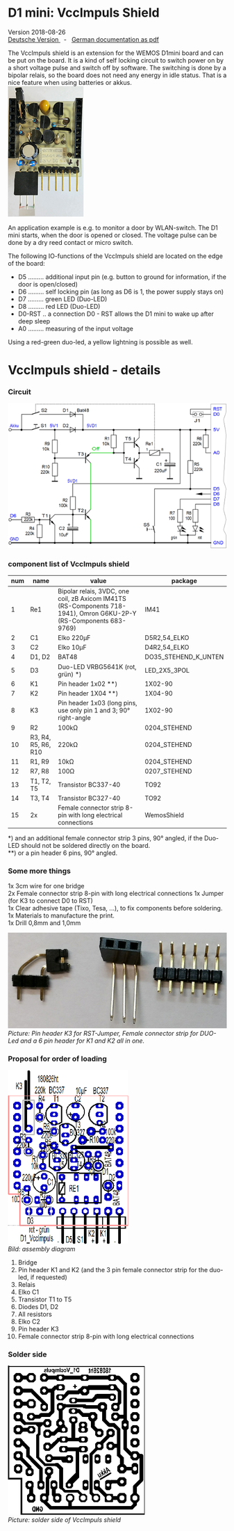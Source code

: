 # D1 mini: VccImpuls Shield
Version 2018-08-26   
[ <u>Deutsche Version</u> ](./LIESMICH.md "Deutsche Version") &nbsp; - &nbsp; [<u>German documentation as pdf</u>](./doku/D1mini_VccImpuls_180826.pdf "German documentation")

The VccImpuls shield is an extension for the WEMOS D1mini board and can be put on the board. It is a kind of self locking circuit to switch power on by a short voltage pulse and switch off by software. The switching is done by a bipolar relais, so the board does not need any energy in idle status. That is a nice feature when using batteries or akkus.   
![VccImpuls Shield](./images/VccImpuls_1a.png "VccImpuls Shield")

An application example is e.g. to monitor a door by WLAN-switch. The D1 mini starts, when the door is opened or closed. The voltage pulse can be done by a dry reed contact or micro switch.

The following IO-functions of the VccImpuls shield are located on the edge of the board:  

* D5 ......... additional input pin (e.g. button to ground for information, if the door is open/closed)
* D6 ......... self locking pin (as long as D6 is 1, the power supply stays on)
* D7 ......... green LED (Duo-LED)
* D8 ......... red LED (Duo-LED)
* D0-RST .. a connection D0 - RST allows the D1 mini to wake up after deep sleep
* A0 ......... measuring of the input voltage

Using a red-green duo-led, a yellow lightning is possible as well.

# VccImpuls shield - details
### Circuit
 ![VccImpuls Shield Ciruit](./images/VccImpuls_Circuit2a.png "VccImpuls Shield Circuit")   
 
### component list of VccImpuls shield

| num   | name     | value   | package   |
| ----- | -------- | ------- | --------- |
|  1   | Re1      | Bipolar relais, 3VDC, one coil, zB Axicom IM41TS (RS-Components 718-1941), Omron G6KU-2P-Y (RS-Components 683-9769) | IM41   |
|  2   | C1       | Elko 220&micro;F   | D5R2,54_ELKO   |
|  3   | C2       | Elko 10&micro;F    | D4R2,54_ELKO   |
|  4   | D1, D2   | BAT48   | DO35_STEHEND_K_UNTEN   |
|  5   | D3       | Duo-LED VRBG5641K (rot, gr&uuml;n) *)   | LED_2X5_3POL   |
|  6   | K1       | Pin header 1x02 **)   | 1X02-90   |
|  7   | K2       | Pin header 1X04 **)   | 1X04-90   |
|  8   | K3       | Pin header 1x03  (long pins, use only pin 1 and 3; 90&deg;  right-angle   | 1X02-90   |
|  9   | R2       | 100k&#8486;   | 0204_STEHEND   |
| 10   | R3, R4, R5, R6, R10   | 220k&#8486;   | 0204_STEHEND         |
| 11   | R1, R9                | 10k&#8486;    | 0204_STEHEND         |
| 12   | R7, R8                | 100&#8486;    | 0207_STEHEND         |
| 13   | T1, T2, T5            | Transistor BC337-40   | TO92                  |
| 14   | T3, T4                | Transistor BC327-40   | TO92                  |
| 15   | 2x                    | Female connector strip 8-pin with long electrical connections   | WemosShield           |

*) and an additional female connector strip 3 pins, 90&deg;  angled, if the Duo-LED should not be soldered directly on the board.   
**) or a pin header 6 pins, 90&deg; angled.

### Some more things

1x 3cm wire for one bridge   
2x Female connector strip 8-pin with long electrical connections
1x Jumper (for K3 to connect D0 to RST)   
1x Clear adhesive tape (Tixo, Tesa, ...), to fix components before soldering.   
1x Materials to manufacture the print.   
1x Drill 0,8mm and 1,0mm

![VccImpuls Pinheader](./images/VccImpuls_Pinheader1.jpg "VccImpuls Pinheader")   
_Picture: Pin header K3 for RST-Jumper, Female connector strip for DUO-Led and a 6 pin header for K1 and K2 all in one._

### Proposal for order of loading
![VccImpuls Component side](./images/VccImpuls_Comp_400.png "VccImpuls Component side")   
_Bild: assembly diagram_

1. Bridge   
2. Pin header K1 and K2 (and the 3 pin female connector strip for the duo-led, if requested)   
3. Relais   
4. Elko C1   
5. Transistor T1 to T5   
6. Diodes D1, D2   
7. All resistors   
8. Elko C2   
9. Pin header K3   
10. Female connector strip 8-pin with long electrical connections

### Solder side
![VccImpuls solder side](./images/VccImpuls_Solder_sw.png "VccImpuls solder side")   
_Picture: solder side of VccImpuls shield_
